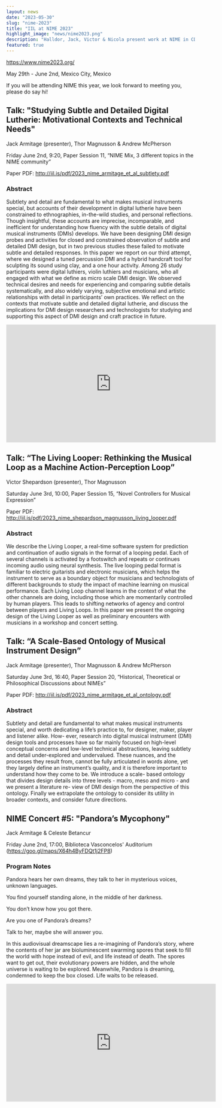 ```yaml
---
layout: news
date: "2023-05-30"
slug: "nime-2023"
title: "IIL at NIME 2023"
highlight_image: "news/nime2023.png"
description: "Halldor, Jack, Victor & Nicola present work at NIME in CDMX!"
featured: true
---
```


<script>
import CaptionedImage from "../../components/Images/CaptionedImage.svelte"
</script>

<CaptionedImage
    src="news/nime2023.png"
    alt="New Interfaces for Musical Expression 2023, Mexico City, Mexico"
    caption="New Interfaces for Musical Expression 2023, Mexico City, Mexico"/>

https://www.nime2023.org/

May 29th - June 2nd, Mexico City, Mexico

If you will be attending NIME this year, we look forward to meeting you, please do say hi!

## Talk: "Studying Subtle and Detailed Digital Lutherie: Motivational Contexts and Technical Needs"

Jack Armitage (presenter), Thor Magnusson & Andrew McPherson

Friday June 2nd, 9:20, Paper Session 11, “NIME Mix, 3 different topics in the NIME community”

Paper PDF: http://iil.is/pdf/2023_nime_armitage_et_al_subtlety.pdf

### Abstract

Subtlety and detail are fundamental to what makes musical instruments special, but accounts of their development in digital lutherie have been constrained to ethnographies, in-the-wild studies, and personal reflections. Though insightful, these accounts are imprecise, incomparable, and inefficient for understanding how fluency with the subtle details of digital musical instruments (DMIs) develops. We have been designing DMI design probes and activities for closed and constrained observation of subtle and detailed DMI design, but in two previous studies these failed to motivate subtle and detailed responses. In this paper we report on our third attempt, where we designed a tuned percussion DMI and a hybrid handcraft tool for sculpting its sound using clay, and a one hour activity. Among 26 study participants were digital luthiers, violin luthiers and musicians, who all engaged with what we define as micro scale DMI design. We observed technical desires and needs for experiencing and comparing subtle details systematically, and also widely varying, subjective emotional and artistic relationships with detail in participants’ own practices. We reflect on the contexts that motivate subtle and detailed digital lutherie, and discuss the implications for DMI design researchers and technologists for studying and supporting this aspect of DMI design and craft practice in future.

<iframe width="560" height="315" src="https://www.youtube.com/embed/EtJrk9LywWI" title="YouTube video player" frameborder="0" allow="accelerometer; autoplay; clipboard-write; encrypted-media; gyroscope; picture-in-picture; web-share" allowfullscreen></iframe>

## Talk: “The Living Looper: Rethinking the Musical Loop as a Machine Action-Perception Loop”

Victor Shepardson (presenter), Thor Magnusson

Saturday June 3rd, 10:00, Paper Session 15, “Novel Controllers for Musical Expression”

Paper PDF: http://iil.is/pdf/2023_nime_shepardson_magnusson_living_looper.pdf

### Abstract

We describe the Living Looper, a real-time software system for prediction and continuation of audio signals in the format of a looping pedal. Each of several channels is activated by a footswitch and repeats or continues incoming audio using neural synthesis. The live looping pedal format is familiar to electric guitarists and electronic musicians, which helps the instrument to serve as a boundary object for musicians and technologists of different backgrounds to study the impact of machine learning on musical performance. Each Living Loop channel learns in the context of what the other channels are doing, including those which are momentarily controlled by human players. This leads to shifting networks of agency and control between players and Living Loops. In this paper we present the ongoing design of the Living Looper as well as preliminary encounters with musicians in a workshop and concert setting.

## Talk: “A Scale-Based Ontology of Musical Instrument Design”

Jack Armitage (presenter), Thor Magnusson & Andrew McPherson

Saturday June 3rd, 16:40, Paper Session 20, “Historical, Theoretical or Philosophical Discussions about NIMEs”

Paper PDF: http://iil.is/pdf/2023_nime_armitage_et_al_ontology.pdf

### Abstract

Subtlety and detail are fundamental to what makes musical instruments special, and worth dedicating a life’s practice to, for designer, maker, player and listener alike. How- ever, research into digital musical instrument (DMI) design tools and processes have so far mainly focused on high-level conceptual concerns and low-level technical abstractions, leaving subtlety and detail under-explored and undervalued. These nuances, and the processes they result from, cannot be fully articulated in words alone, yet they largely define an instrument’s quality, and it is therefore important to understand how they come to be. We introduce a scale- based ontology that divides design details into three levels - macro, meso and micro - and we present a literature re- view of DMI design from the perspective of this ontology. Finally we extrapolate the ontology to consider its utility in broader contexts, and consider future directions.

## NIME Concert #5: "Pandora’s Mycophony"

Jack Armitage & Celeste Betancur

Friday June 2nd, 17:00, Biblioteca Vasconcelos' Auditorium (https://goo.gl/maps/X64h4ByFDQt1j2FP8)

### Program Notes

Pandora hears her own dreams, they talk to her in mysterious voices, unknown languages.

You find yourself standing alone, in the middle of her darkness.

You don’t know how you got there.

Are you one of Pandora’s dreams?

Talk to her, maybe she will answer you.

In this audiovisual dreamscape lies a re-imagining of Pandora’s story, where the contents of her jar are bioluminescent swarming spores that seek to fill the world with hope instead of evil, and life instead of death. The spores want to get out, their evolutionary powers are hidden, and the whole universe is waiting to be explored. Meanwhile, Pandora is dreaming, condemned to keep the box closed. Life waits to be released.

<iframe width="560" height="315" src="https://www.youtube.com/embed/SNq_w1ZJRiE" title="YouTube video player" frameborder="0" allow="accelerometer; autoplay; clipboard-write; encrypted-media; gyroscope; picture-in-picture; web-share" allowfullscreen></iframe>
